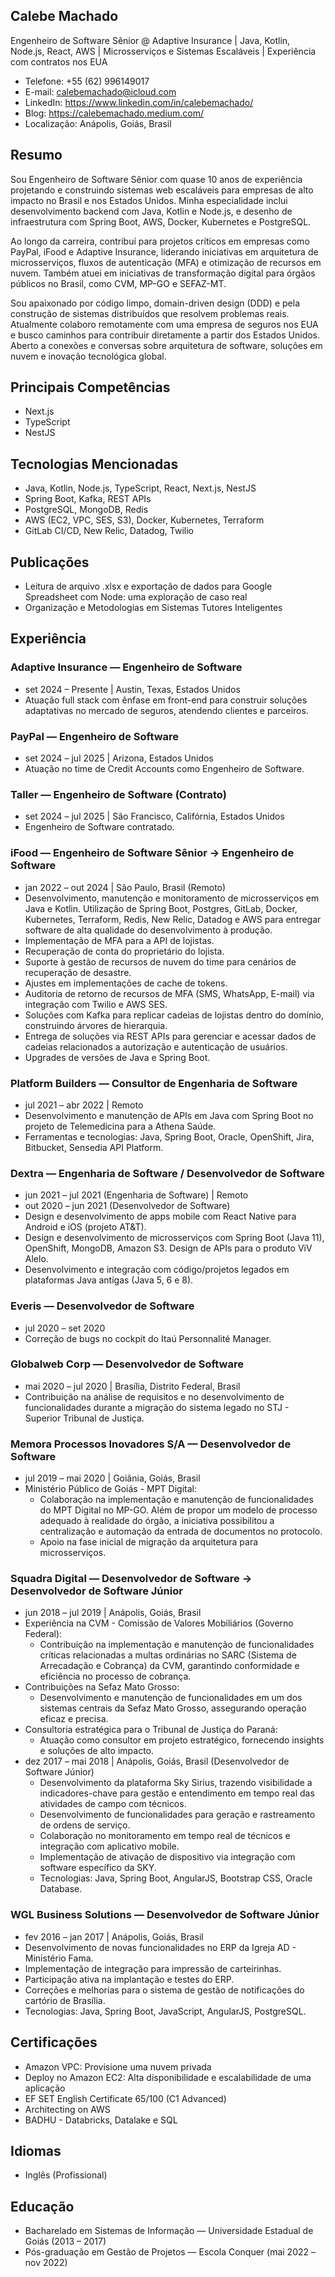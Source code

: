 ## Calebe Machado
Engenheiro de Software Sênior @ Adaptive Insurance | Java, Kotlin, Node.js, React, AWS | Microsserviços e Sistemas Escaláveis | Experiência com contratos nos EUA

- Telefone: +55 (62) 996149017
- E-mail: calebemachado@icloud.com
- LinkedIn: https://www.linkedin.com/in/calebemachado/
- Blog: https://calebemachado.medium.com/
- Localização: Anápolis, Goiás, Brasil

## Resumo
Sou Engenheiro de Software Sênior com quase 10 anos de experiência projetando e construindo sistemas web escaláveis para empresas de alto impacto no Brasil e nos Estados Unidos. Minha especialidade inclui desenvolvimento backend com Java, Kotlin e Node.js, e desenho de infraestrutura com Spring Boot, AWS, Docker, Kubernetes e PostgreSQL.

Ao longo da carreira, contribuí para projetos críticos em empresas como PayPal, iFood e Adaptive Insurance, liderando iniciativas em arquitetura de microsserviços, fluxos de autenticação (MFA) e otimização de recursos em nuvem. Também atuei em iniciativas de transformação digital para órgãos públicos no Brasil, como CVM, MP-GO e SEFAZ-MT.

Sou apaixonado por código limpo, domain-driven design (DDD) e pela construção de sistemas distribuídos que resolvem problemas reais. Atualmente colaboro remotamente com uma empresa de seguros nos EUA e busco caminhos para contribuir diretamente a partir dos Estados Unidos. Aberto a conexões e conversas sobre arquitetura de software, soluções em nuvem e inovação tecnológica global.

## Principais Competências
- Next.js
- TypeScript
- NestJS

## Tecnologias Mencionadas
- Java, Kotlin, Node.js, TypeScript, React, Next.js, NestJS
- Spring Boot, Kafka, REST APIs
- PostgreSQL, MongoDB, Redis
- AWS (EC2, VPC, SES, S3), Docker, Kubernetes, Terraform
- GitLab CI/CD, New Relic, Datadog, Twilio

## Publicações
- Leitura de arquivo .xlsx e exportação de dados para Google Spreadsheet com Node: uma exploração de caso real
- Organização e Metodologias em Sistemas Tutores Inteligentes

## Experiência

### Adaptive Insurance — Engenheiro de Software
- set 2024 – Presente | Austin, Texas, Estados Unidos
- Atuação full stack com ênfase em front-end para construir soluções adaptativas no mercado de seguros, atendendo clientes e parceiros.

### PayPal — Engenheiro de Software
- set 2024 – jul 2025 | Arizona, Estados Unidos
- Atuação no time de Credit Accounts como Engenheiro de Software.

### Taller — Engenheiro de Software (Contrato)
- set 2024 – jul 2025 | São Francisco, Califórnia, Estados Unidos
- Engenheiro de Software contratado.

### iFood — Engenheiro de Software Sênior → Engenheiro de Software
- jan 2022 – out 2024 | São Paulo, Brasil (Remoto)
- Desenvolvimento, manutenção e monitoramento de microsserviços em Java e Kotlin. Utilização de Spring Boot, Postgres, GitLab, Docker, Kubernetes, Terraform, Redis, New Relic, Datadog e AWS para entregar software de alta qualidade do desenvolvimento à produção.
- Implementação de MFA para a API de lojistas.
- Recuperação de conta do proprietário do lojista.
- Suporte à gestão de recursos de nuvem do time para cenários de recuperação de desastre.
- Ajustes em implementações de cache de tokens.
- Auditoria de retorno de recursos de MFA (SMS, WhatsApp, E-mail) via integração com Twilio e AWS SES.
- Soluções com Kafka para replicar cadeias de lojistas dentro do domínio, construindo árvores de hierarquia.
- Entrega de soluções via REST APIs para gerenciar e acessar dados de cadeias relacionados a autorização e autenticação de usuários.
- Upgrades de versões de Java e Spring Boot.

### Platform Builders — Consultor de Engenharia de Software
- jul 2021 – abr 2022 | Remoto
- Desenvolvimento e manutenção de APIs em Java com Spring Boot no projeto de Telemedicina para a Athena Saúde.
- Ferramentas e tecnologias: Java, Spring Boot, Oracle, OpenShift, Jira, Bitbucket, Sensedia API Platform.

### Dextra — Engenharia de Software / Desenvolvedor de Software
- jun 2021 – jul 2021 (Engenharia de Software) | Remoto
- out 2020 – jun 2021 (Desenvolvedor de Software)
- Design e desenvolvimento de apps mobile com React Native para Android e iOS (projeto AT&T).
- Design e desenvolvimento de microsserviços com Spring Boot (Java 11), OpenShift, MongoDB, Amazon S3. Design de APIs para o produto ViV Alelo.
- Desenvolvimento e integração com código/projetos legados em plataformas Java antigas (Java 5, 6 e 8).

### Everis — Desenvolvedor de Software
- jul 2020 – set 2020
- Correção de bugs no cockpit do Itaú Personnalité Manager.

### Globalweb Corp — Desenvolvedor de Software
- mai 2020 – jul 2020 | Brasília, Distrito Federal, Brasil
- Contribuição na análise de requisitos e no desenvolvimento de funcionalidades durante a migração do sistema legado no STJ - Superior Tribunal de Justiça.

### Memora Processos Inovadores S/A — Desenvolvedor de Software
- jul 2019 – mai 2020 | Goiânia, Goiás, Brasil
- Ministério Público de Goiás - MPT Digital:
  - Colaboração na implementação e manutenção de funcionalidades do MPT Digital no MP-GO. Além de propor um modelo de processo adequado à realidade do órgão, a iniciativa possibilitou a centralização e automação da entrada de documentos no protocolo.
  - Apoio na fase inicial de migração da arquitetura para microsserviços.

### Squadra Digital — Desenvolvedor de Software → Desenvolvedor de Software Júnior
- jun 2018 – jul 2019 | Anápolis, Goiás, Brasil
- Experiência na CVM - Comissão de Valores Mobiliários (Governo Federal):
  - Contribuição na implementação e manutenção de funcionalidades críticas relacionadas a multas ordinárias no SARC (Sistema de Arrecadação e Cobrança) da CVM, garantindo conformidade e eficiência no processo de cobrança.
- Contribuições na Sefaz Mato Grosso:
  - Desenvolvimento e manutenção de funcionalidades em um dos sistemas centrais da Sefaz Mato Grosso, assegurando operação eficaz e precisa.
- Consultoria estratégica para o Tribunal de Justiça do Paraná:
  - Atuação como consultor em projeto estratégico, fornecendo insights e soluções de alto impacto.
- dez 2017 – mai 2018 | Anápolis, Goiás, Brasil (Desenvolvedor de Software Júnior)
  - Desenvolvimento da plataforma Sky Sirius, trazendo visibilidade a indicadores-chave para gestão e entendimento em tempo real das atividades de campo com técnicos.
  - Desenvolvimento de funcionalidades para geração e rastreamento de ordens de serviço.
  - Colaboração no monitoramento em tempo real de técnicos e integração com aplicativo mobile.
  - Implementação de ativação de dispositivo via integração com software específico da SKY.
  - Tecnologias: Java, Spring Boot, AngularJS, Bootstrap CSS, Oracle Database.

### WGL Business Solutions — Desenvolvedor de Software Júnior
- fev 2016 – jan 2017 | Anápolis, Goiás, Brasil
- Desenvolvimento de novas funcionalidades no ERP da Igreja AD - Ministério Fama.
- Implementação de integração para impressão de carteirinhas.
- Participação ativa na implantação e testes do ERP.
- Correções e melhorias para o sistema de gestão de notificações do cartório de Brasília.
- Tecnologias: Java, Spring Boot, JavaScript, AngularJS, PostgreSQL.

## Certificações
- Amazon VPC: Provisione uma nuvem privada
- Deploy no Amazon EC2: Alta disponibilidade e escalabilidade de uma aplicação
- EF SET English Certificate 65/100 (C1 Advanced)
- Architecting on AWS
- BADHU - Databricks, Datalake e SQL

## Idiomas
- Inglês (Profissional)

## Educação
- Bacharelado em Sistemas de Informação — Universidade Estadual de Goiás (2013 – 2017)
- Pós-graduação em Gestão de Projetos — Escola Conquer (mai 2022 – nov 2022)


